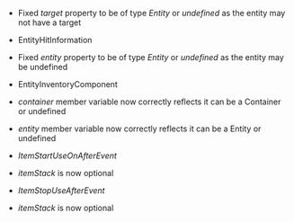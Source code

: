 

-   Fixed _target_ property to be of type _Entity_ or _undefined_ as the entity may not have a target 
-   EntityHitInformation

-   Fixed _entity_ property to be of type _Entity_ or _undefined_ as the entity may be undefined 

-   EntityInventoryComponent

-   _container_ member variable now correctly reflects it can be a Container or undefined 
-   _entity_ member variable now correctly reflects it can be a Entity or undefined 

-   _ItemStartUseOnAfterEvent_

-   _itemStack_ is now optional

-   _ItemStopUseAfterEvent_

-   _itemStack_ is now optional